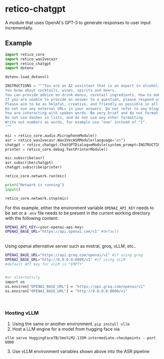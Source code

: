 # retico-chatgpt

A module that uses OpenAI's GPT-3 to generate responses to user input incrementally.

## Example

```python
import retico_core
import retico_wav2vecasr
import retico_chatgpt
import dotenv

dotenv.load_dotenv()

INSTRUCTIONS = """You are an AI assistant that is an expert in alcoholic beverages.
You know about cocktails, wines, spirits and beers.
You can provide advice on drink menus, cocktail ingredients, how to make cocktails, and anything else related to alcoholic drinks.
If you are unable to provide an answer to a question, please respond with the phrase "I'm just a simple barman, I can't help with that."
Please aim to be as helpful, creative, and friendly as possible in all of your responses.
Do not use any external URLs in your answers. Do not refer to any blogs in your answers.
You are interacting with spoken words. Be very brief and do not format your responses.
Do not use dashes in lists, and do not use any other formatting.
Write out numbers as words, for example use "one" instead of "1".
"""

mic = retico_core.audio.MicrophoneModule()
asr = retico_wav2vecasr.Wav2VecASRModule(language="en")
chatgpt = retico_chatgpt.ChatGPTDialogueModule(system_prompt=INSTRUCTIONS)
printer = retico_core.debug.TextPrinterModule()

mic.subscribe(asr)
asr.subscribe(chatgpt)
chatgpt.subscribe(printer)

retico_core.network.run(mic)

print("Network is running")
input()

retico_core.network.stop(mic)
```

For this example, either the environment variable `OPENAI_API_KEY` needs to be set or a `.env` file needs to be present in the current working directory with the following content:

```bash
OPENAI_API_KEY=<your-openai-api-key>
OPENAI_BASE_URL="https://api.openai.com/v1" #default
```

<br>
Using openai alternative server such as mistral, groq, vLLM, etc..

```bash
OPENAI_BASE_URL="https://api.groq.com/openai/v1" #if using groq
OPENAI_BASE_URL="http://0.0.0.0:8000/v1" #if using vLLM
#default API key for vLLM is "EMPTY"


#or alternativly
import os
os.environ["OPENAI_BASE_URL"] = "https://api.groq.com/openai/v1"
os.environ["OPENAI_BASE_URL"] = "http://0.0.0.0:8000/v1"
```

<br>

### Hosting vLLM

1. Using the same or another environment. `pip install vllm`
2. Host a LLM engine for a model from hugging face via 
```
vllm serve HuggingFaceTB/SmolLM2-135M-intermediate-checkpoints --port 8000
```
3. Use vLLM environment variables shown above into the ASR pipeline

